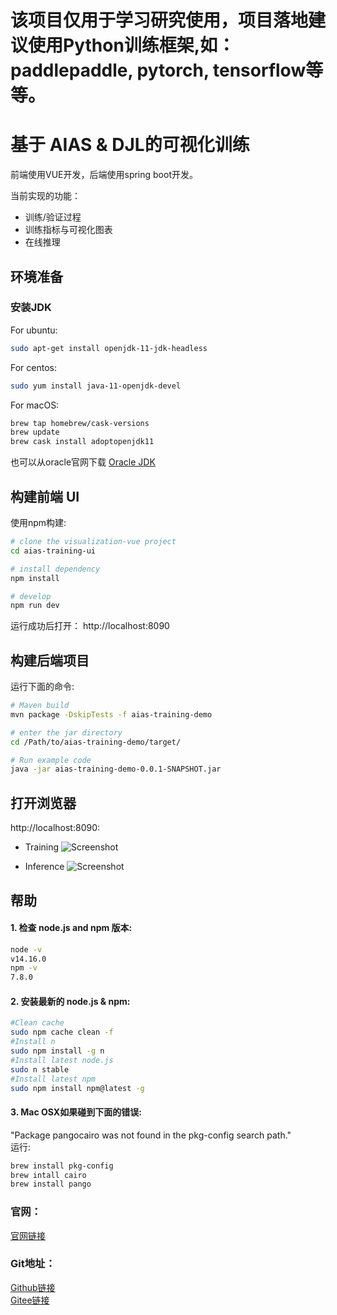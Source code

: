 # 该项目仅用于学习研究使用，项目落地建议使用Python训练框架,如：paddlepaddle, pytorch, tensorflow等等。

# 基于 AIAS & DJL的可视化训练
前端使用VUE开发，后端使用spring boot开发。

当前实现的功能：

- 训练/验证过程
- 训练指标与可视化图表
- 在线推理

## 环境准备
### 安装JDK

For ubuntu:

```bash
sudo apt-get install openjdk-11-jdk-headless
```
For centos:

```bash
sudo yum install java-11-openjdk-devel
```
For macOS:

```bash
brew tap homebrew/cask-versions
brew update
brew cask install adoptopenjdk11
```

也可以从oracle官网下载 [Oracle JDK](https://www.oracle.com/technetwork/java/javase/overview/index.html)


## 构建前端 UI
使用npm构建:

```bash
# clone the visualization-vue project
cd aias-training-ui

# install dependency
npm install

# develop
npm run dev
```

运行成功后打开： http://localhost:8090

## 构建后端项目

运行下面的命令:

```bash
# Maven build
mvn package -DskipTests -f aias-training-demo

# enter the jar directory
cd /Path/to/aias-training-demo/target/

# Run example code
java -jar aias-training-demo-0.0.1-SNAPSHOT.jar
```

## 打开浏览器

http://localhost:8090:

- Training
![Screenshot](https://aias-home.oss-cn-beijing.aliyuncs.com/AIAS/train_platform/images/inference_demo.png)

- Inference
![Screenshot](https://aias-home.oss-cn-beijing.aliyuncs.com/AIAS/train_platform/images/inference_demo.png)


## 帮助
#### 1. 检查 node.js and npm 版本:
```bash
node -v
v14.16.0
npm -v
7.8.0
```
#### 2. 安装最新的 node.js & npm:
```bash
#Clean cache
sudo npm cache clean -f
#Install n
sudo npm install -g n
#Install latest node.js
sudo n stable
#Install latest npm
sudo npm install npm@latest -g
```
#### 3. Mac OSX如果碰到下面的错误:
"Package pangocairo was not found in the pkg-config search path."  
运行:
```bash
brew install pkg-config
brew intall cairo
brew install pango
```

### 官网：
[官网链接](http://www.aias.top/)

### Git地址：   
[Github链接](https://github.com/mymagicpower/AIAS)    
[Gitee链接](https://gitee.com/mymagicpower/AIAS)   